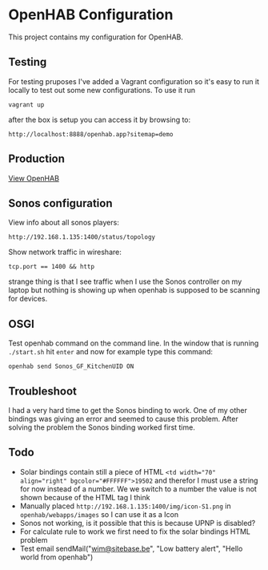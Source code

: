 # OpenHAB Configuration

This project contains my configuration for  OpenHAB.

## Testing

For testing pruposes I've added a Vagrant configuration so it's easy to run it locally to test out some new configurations.
To use it run

    vagrant up

after the box is setup you can access it by browsing to:

    http://localhost:8888/openhab.app?sitemap=demo

## Production

[View OpenHAB](http://192.168.1.117:8080/openhab.app?sitemap=demo)

## Sonos configuration

View info about all sonos players:

    http://192.168.1.135:1400/status/topology

Show network traffic in wireshare:

    tcp.port == 1400 && http

strange thing is that I see traffic when I use the Sonos controller on my laptop but nothing is showing up when openhab is supposed to be scanning for devices.

## OSGI

Test openhab command on the command line. In the window that is running `./start.sh` hit `enter` and now for example type this command:

    openhab send Sonos_GF_KitchenUID ON

## Troubleshoot

I had a very hard time to get the Sonos binding to work. One of my  other bindings was giving an error and seemed to cause this problem. After solving the problem the Sonos binding worked first time.

## Todo

* Solar bindings contain still a piece of HTML `<td width="70" align="right" bgcolor="#FFFFFF">19502` and therefor I must use a string for now instead of a number. We we switch to a number the value is not shown because of the HTML tag I think
* Manually placed `http://192.168.1.135:1400/img/icon-S1.png` in `openhab/webapps/images` so I can use it as a Icon
* Sonos not working, is it possible that this is because UPNP is disabled?
* For calculate rule to work we first need to fix the solar bindings HTML problem
* Test email sendMail("wim@sitebase.be", "Low battery alert", "Hello world from openhab")
